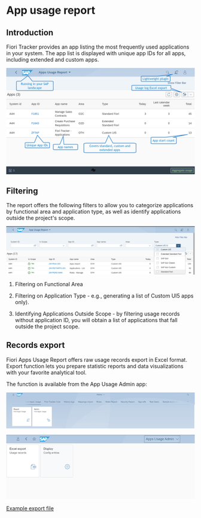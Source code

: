 # App usage report

## Introduction

Fiori Tracker provides an app listing the most frequently used applications in your system. The app list is displayed with unique app IDs for all apps, including extended and custom apps.

[![Fiori App Usage screenshot](../res/fau-ss.png)](../res/fau-ss.png)

##  Filtering

The report offers the following filters to allow you to categorize applications by functional area and application type, as well as identify applications outside the project's scope.

[![Fiori App Usage Filters screenshot](res/fau-filters.png)](res/fau-filters.png)

1. Filtering on Functional Area

2. Filtering on Application Type - e.g., generating a list of Custom UI5 apps only). 

3. Identifying Applications Outside Scope - by filtering usage records without application ID, you will obtain a list of applications that fall outside the project scope. 

## Records export

Fiori Apps Usage Report offers raw usage records export in Excel format. Export function lets you prepare statistic reports and data visualizations with your favorite analytical tool.

The function is available from the App Usage Admin app:

[![Admin app screenshot 1](res/admin-app.png)](res/admin-app.png)

[![Admin app screenshot 2](res/admin-app2.png)](res/admin-app2.png)

[Example export file](res/apps-usage-export.xlsx)